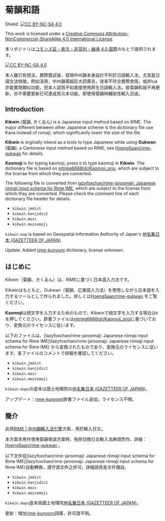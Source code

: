 # 菊韻和語

Shield: [![CC BY-NC-SA 4.0][cc-by-nc-sa-shield]][cc-by-nc-sa]

This work is licensed under a
[Creative Commons Attribution-NonCommercial-ShareAlike 4.0 International License][cc-by-nc-sa].

本リポジトリは[コモンズ証 - 表示 - 非営利 - 継承 4.0 国際](cc-by-nc-sa)のもとで提供されます。

[![CC BY-NC-SA 4.0][cc-by-nc-sa-image]][cc-by-nc-sa]

[cc-by-nc-sa]: http://creativecommons.org/licenses/by-nc-sa/4.0/
[cc-by-nc-sa-image]: https://licensebuttons.net/l/by-nc-sa/4.0/88x31.png
[cc-by-nc-sa-shield]: https://img.shields.io/badge/License-CC%20BY--NC--SA%204.0-lightgrey.svg

本人雖已有想法，實際嘗試後，發現中州韻本身設計不利於日語輸入法，尤其是日語文法特徵。例如活用，中州韻需超巨大詞庫去，效率不符合實際使用。或許lua亦能實現類似功能，但本人認爲不如直接使用原生日語輸入法。故菊韻和語不再更新，亦不需要更新已可達成其元本功能，即使用菊韻時輔助性輸入日語。

## Introduction

**Kikwin** (菊韻, きくゐん) is a Japanese input method based on RIME. The major different between other Japanese scheme is the dictionary file use Kana instead of romaji, which significanlly lower the size of the file.

**Kikwin** is orginally intend as a tools to type Japanese while using **Gukwan** (菊韻), a Cantonese input method based on RIME, see [HoengSaan/rime-gukwan](https://github.com/HoengSaan/rime-gukwan/) for details.

**Kaomoji** is for typing kaomoji, press `K` to type kaomoji in **Kikwin**. The dictionary file is based on [mtripg6666tdr/Kaomoji_proj](https://github.com/mtripg6666tdr/Kaomoji_proj), which are subject to the license from which they are converted.

The following file is converted from [lazyfoxchan/rime-jaroomaji: Japanese rōmaji input schema for Rime IME](https://github.com/lazyfoxchan/rime-jaroomaji/), which are subject to the license from which they are converted. Please check the comment line of each dictionary file header for details.

- `kikwin.jmdict`
- `kikwin.kanjidic2`
- `kikwin.mozc`
- `kikwin.mozcemoji`

`kikwin.map` is based on Geospatial Information Authority of Japan's [地名集日本 (GAZETTEER OF JAPAN)](https://www.gsi.go.jp/kihonjohochousa/gazetteer.html)

Update: Added [rime-kunyomi](https://github.com/sgalal/rime-kunyomi/tree/master) dictionary, license unknown.

## はじめに

Kikwin（菊韻、きくゐん）は、RIMEに基づく日本語入力法です。

Kikwinはもともと、Gukwan（菊韻、広東語入力法）を使用しながら日本語を入力するツールとして作られました。詳しくは[HoengSaan/rime-gukwan](https://github.com/HoengSaan/rime-gukwan/) をご覧ください。

**Kaomoji**は顔文字を入力するためのもので、Kikwinで顔文字を入力する場合は`K`を押してください。辞書ファイルは[mtripg6666tdr/Kaomoji_proj](mtripg6666tdr/Kaomoji_proj)に基づいており、変換元のライセンスに従います。

以下のファイルは、[lazyfoxchan/rime-jaroomaji: Japanese rōmaji input schema for Rime IME](lazyfoxchan/rime-jaroomaji: Japanese rōmaji input schema for Rime IME) から変換されたものであり、変換元のライセンスに従います。各ファイルのコメントで詳細を確認してください。

- `kikwin.jmdict`
- `kikwin.kanjidic2`
- `kikwin.mozc`
- `kikwin.mozcemoji`

`kikwin.maps`の底本は国土地理院の[地名集日本 (GAZETTEER OF JAPAN)](https://www.gsi.go.jp/kihonjohochousa/gazetteer.html)。

アップデート：[rime-kunyomi](https://github.com/sgalal/rime-kunyomi/tree/master)辞書ファイル追加，ライセンス不明。

## 簡介

此爲[RIME | 中州韻輸入法引擎](https://rime.im/)方案，用於輸入日文。

本方案本用作使用菊韻粵語方案時，免除切換日文輸入法麻煩而作。詳細：[HoengSaan/rime-gukwan](https://github.com/HoengSaan/rime-gukwan/) 。

以下文件從[lazyfoxchan/rime-jaroomaji: Japanese rōmaji input schema for Rime IME](lazyfoxchan/rime-jaroomaji: Japanese rōmaji input schema for Rime IME)自動轉換，遵守源文件之許可。詳細請見各文件備註。

- `kikwin.jmdict`
- `kikwin.kanjidic2`
- `kikwin.mozc`
- `kikwin.mozcemoji`

`kikwin.maps`底本爲國土地理院[地名集日本 (GAZETTEER OF JAPAN)](https://www.gsi.go.jp/kihonjohochousa/gazetteer.html)。

更新：增加[rime-kunyomi](https://github.com/sgalal/rime-kunyomi/tree/master)詞庫，許可證不明。
